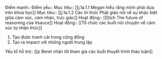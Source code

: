 

Điểm mạnh::
Điểm yếu::
Mục tiêu:: [[j.1a.1.1 Megan hiểu rằng mình phải dựa trên khoa học]]
Mục tiêu:: [[j.1a.1.2 Các trí thức Phật giáo nói về sự khác biệt giữa cảm xúc, cảm nhận, trực giác]]
Hoạt động:: [[Dịch The future of reasoning của Vsauce]]
Hoạt động:: [[Tổ chức các buổi nói chuyện về cảm xúc tự nhận thức]]

1. Tạo được tranh cãi trong cộng đồng
2. Tạo ra impact với những người trung lập

Yếu tố hỗ trợ:: [[p Beret nhận lời tham gia các buổi thuyết trình thảo luận]]